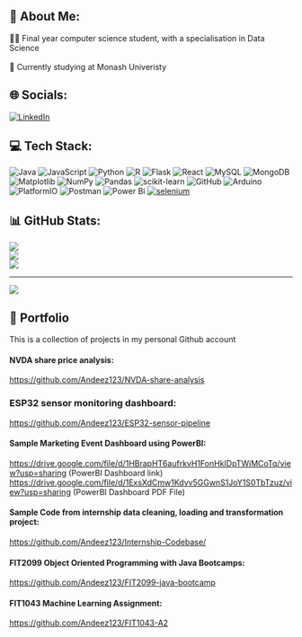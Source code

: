 ## 💫 About Me:
👨‍💻 Final year computer science student, with a specialisation in Data Science <br/><br>🏫 Currently studying at Monash Univeristy <br/>

## 🌐 Socials:
[![LinkedIn](https://img.shields.io/badge/LinkedIn-%230077B5.svg?logo=linkedin&logoColor=white)](https://linkedin.com/in/www.linkedin.com/in/andrew-chong-han-wen) 

## 💻 Tech Stack:
![Java](https://img.shields.io/badge/java-%23ED8B00.svg?style=for-the-badge&logo=openjdk&logoColor=white) ![JavaScript](https://img.shields.io/badge/javascript-%23323330.svg?style=for-the-badge&logo=javascript&logoColor=%23F7DF1E) ![Python](https://img.shields.io/badge/python-3670A0?style=for-the-badge&logo=python&logoColor=ffdd54) ![R](https://img.shields.io/badge/r-%23276DC3.svg?style=for-the-badge&logo=r&logoColor=white) ![Flask](https://img.shields.io/badge/flask-%23000.svg?style=for-the-badge&logo=flask&logoColor=white) ![React](https://img.shields.io/badge/react-%2320232a.svg?style=for-the-badge&logo=react&logoColor=%2361DAFB) ![MySQL](https://img.shields.io/badge/mysql-4479A1.svg?style=for-the-badge&logo=mysql&logoColor=white) ![MongoDB](https://img.shields.io/badge/MongoDB-%234ea94b.svg?style=for-the-badge&logo=mongodb&logoColor=white) ![Matplotlib](https://img.shields.io/badge/Matplotlib-%23ffffff.svg?style=for-the-badge&logo=Matplotlib&logoColor=black) ![NumPy](https://img.shields.io/badge/numpy-%23013243.svg?style=for-the-badge&logo=numpy&logoColor=white) ![Pandas](https://img.shields.io/badge/pandas-%23150458.svg?style=for-the-badge&logo=pandas&logoColor=white) ![scikit-learn](https://img.shields.io/badge/scikit--learn-%23F7931E.svg?style=for-the-badge&logo=scikit-learn&logoColor=white) ![GitHub](https://img.shields.io/badge/github-%23121011.svg?style=for-the-badge&logo=github&logoColor=white) ![Arduino](https://img.shields.io/badge/-Arduino-00979D?style=for-the-badge&logo=Arduino&logoColor=white) ![PlatformIO](https://img.shields.io/badge/PlatformIO-%23222.svg?style=for-the-badge&logo=platformio&logoColor=%23f5822a) ![Postman](https://img.shields.io/badge/Postman-FF6C37?style=for-the-badge&logo=postman&logoColor=white) ![Power Bi](https://img.shields.io/badge/power_bi-F2C811?style=for-the-badge&logo=powerbi&logoColor=black)
<a href='https://github.com/shivamkapasia0' target="_blank"><img alt='selenium' src='https://img.shields.io/badge/Selenium-100000?style=for-the-badge&logo=selenium&logoColor=white&labelColor=black&color=black'/></a>
## 📊 GitHub Stats:
![](https://github-readme-stats.vercel.app/api?username=Andeez123&theme=tokyonight&hide_border=false&include_all_commits=false&count_private=false)<br/>
![](https://nirzak-streak-stats.vercel.app/?user=Andeez123&theme=tokyonight&hide_border=false)<br/>
![](https://github-readme-stats.vercel.app/api/top-langs/?username=Andeez123&theme=tokyonight&hide_border=false&include_all_commits=false&count_private=false&layout=compact)

---
[![](https://visitcount.itsvg.in/api?id=Andeez123&icon=0&color=0)](https://visitcount.itsvg.in)

## 🔧 Portfolio
This is a collection of projects in my personal Github account

#### NVDA share price analysis:
  https://github.com/Andeez123/NVDA-share-analysis

### ESP32 sensor monitoring dashboard:
  https://github.com/Andeez123/ESP32-sensor-pipeline

#### Sample Marketing Event Dashboard using PowerBI: 
  https://drive.google.com/file/d/1HBrapHT6aufrkvH1FonHkIDpTWjMCoTq/view?usp=sharing (PowerBI Dashboard link)
  https://drive.google.com/file/d/1ExsXdCmw1Kdvv5GGwnS1JoY1S0TbTzuz/view?usp=sharing (PowerBI Dashboard PDF File)

#### Sample Code from internship data cleaning, loading and transformation project:
  https://github.com/Andeez123/Internship-Codebase/

#### FIT2099 Object Oriented Programming with Java Bootcamps:
  https://github.com/Andeez123/FIT2099-java-bootcamp

#### FIT1043 Machine Learning Assignment:
  https://github.com/Andeez123/FIT1043-A2


